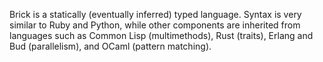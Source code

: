 Brick is a statically (eventually inferred) typed language. Syntax is very similar to Ruby and Python, while other components are inherited from languages such as Common Lisp (multimethods), Rust (traits), Erlang and Bud (parallelism), and OCaml (pattern matching).